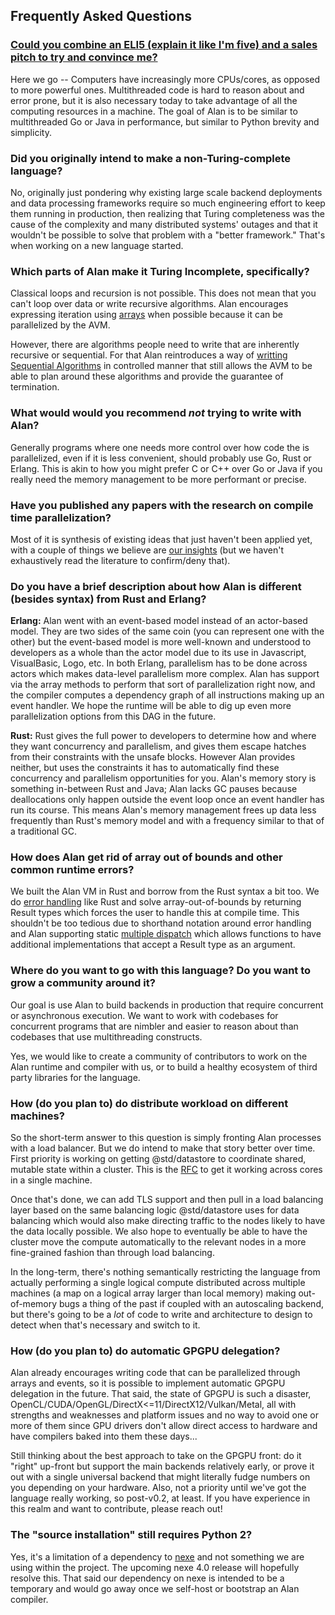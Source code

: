 ## Frequently Asked Questions

### [Could you combine an ELI5 (explain it like I'm five) and a sales pitch to try and convince me?](https://www.reddit.com/r/softwarearchitecture/comments/isw3so/a_programming_language_to_make_concurrent/g5cg3aq/)

Here we go -- Computers have increasingly more CPUs/cores, as opposed to more powerful ones. Multithreaded code is hard to reason about and error prone, but it is also necessary today to take advantage of all the computing resources in a machine. The goal of Alan is to be similar to multithreaded Go or Java in performance, but similar to Python brevity and simplicity.

### Did you originally intend to make a non-Turing-complete language?

No, originally just pondering why existing large scale backend deployments and data processing frameworks require so much engineering effort to keep them running in production, then realizing that Turing completeness was the cause of the complexity and many distributed systems' outages and that it wouldn't be possible to solve that problem with a "better framework." That's when working on a new language started.

### Which parts of Alan make it Turing Incomplete, specifically?

Classical loops and recursion is not possible. This does not mean that you can't loop over data or write recursive algorithms. Alan encourages expressing iteration using [arrays](https://docs.alan-lang.org/builtins/array_api.html) when possible because it can be parallelized by the AVM.

However, there are algorithms people need to write that are inherently recursive or sequential. For that Alan reintroduces a way of [writting Sequential Algorithms](https://docs.alan-lang.org/std_seq.html) in controlled manner that still allows the AVM to be able to plan around these algorithms and provide the guarantee of termination.

### What would would you recommend *not* trying to write with Alan?

Generally programs where one needs more control over how code the is parallelized, even if it is less convenient, should probably use Go, Rust or Erlang. This is akin to how you might prefer C or C++ over Go or Java if you really need the memory management to be more performant or precise.

### Have you published any papers with the research on compile time parallelization?

Most of it is synthesis of existing ideas that just haven't been applied yet, with a couple of things we believe are [our insights](https://alan-lang.org/alan_overview.html#parallel-computation-and-the-problem-of-turing-completeness) (but we haven't exhaustively read the literature to confirm/deny that).

### Do you have a brief description about how Alan is different (besides syntax) from Rust and Erlang?

**Erlang:**
Alan went with an event-based model instead of an actor-based model. They are two sides of the same coin (you can represent one with the other) but the event-based model is more well-known and understood to developers as a whole than the actor model due to its use in Javascript, VisualBasic, Logo, etc. In both Erlang, parallelism has to be done across actors which makes data-level parallelism more complex. Alan has support via the array methods to perform that sort of parallelization right now, and the compiler computes a dependency graph of all instructions making up an event handler. We hope the runtime will be able to dig up even more parallelization options from this DAG in the future.

**Rust:**
Rust gives the full power to developers to determine how and where they want concurrency and parallelism, and gives them escape hatches from their constraints with the unsafe blocks. However Alan provides neither, but uses the constraints it has to automatically find these concurrency and parallelism opportunities for you. Alan's memory story is something in-between Rust and Java; Alan lacks GC pauses because deallocations only happen outside the event loop once an event handler has run its course. This means Alan's memory management frees up data less frequently than Rust's memory model and with a frequency similar to that of a traditional GC.

### How does Alan get rid of array out of bounds and other common runtime errors?

We built the Alan VM in Rust and borrow from the Rust syntax a bit too. We do [error handling](https://docs.alan-lang.org/error_handling.html) like Rust and solve array-out-of-bounds by returning Result<T> types which forces the user to handle this at compile time. This shouldn't be too tedious due to shorthand notation around error handling and Alan supporting static [multiple dispatch](https://en.wikipedia.org/wiki/Multiple_dispatch) which allows functions to have additional implementations that accept a Result type as an argument.

### Where do you want to go with this language? Do you want to grow a community around it?

Our goal is use Alan to build backends in production that require concurrent or asynchronous execution. We want to work with codebases for concurrent programs that are nimbler and easier to reason about than codebases that use multithreading constructs.

Yes, we would like to create a community of contributors to work on the Alan runtime and compiler with us, or to build a healthy ecosystem of third party libraries for the language.

### How (do you plan to) do distribute workload on different machines?

So the short-term answer to this question is simply fronting Alan processes with a load balancer. But we do intend to make that story better over time. First priority is working on getting @std/datastore to coordinate shared, mutable state within a cluster. This is the [RFC](https://github.com/alantech/alan/blob/main/rfcs/008%20-%20Safe%20Global%20Data%20Storage%20RFC.md) to get it working across cores in a single machine.

Once that's done, we can add TLS support and then pull in a load balancing layer based on the same balancing logic @std/datastore uses for data balancing which would also make directing traffic to the nodes likely to have the data locally possible. We also hope to eventually be able to have the cluster move the compute automatically to the relevant nodes in a more fine-grained fashion than through load balancing.

In the long-term, there's nothing semantically restricting the language from actually performing a single logical compute distributed across multiple machines (a map on a logical array larger than local memory) making out-of-memory bugs a thing of the past if coupled with an autoscaling backend, but there's going to be a *lot* of code to write and architecture to design to detect when that's necessary and switch to it.

### How (do you plan to) do automatic GPGPU delegation?

Alan already encourages writing code that can be parallelized through arrays and events, so it is possible to implement automatic GPGPU delegation in the future. That said, the state of GPGPU is such a disaster, OpenCL/CUDA/OpenGL/DirectX<=11/DirectX12/Vulkan/Metal, all with strengths and weaknesses and platform issues and no way to avoid one or more of them since GPU drivers don't allow direct access to hardware and have compilers baked into them these days...

Still thinking about the best approach to take on the GPGPU front: do it "right" up-front but support the main backends relatively early, or prove it out with a single universal backend that might literally fudge numbers on you depending on your hardware. Also, not a priority until we've got the language really working, so post-v0.2, at least. If you have experience in this realm and want to contribute, please reach out!

### The "source installation" still requires Python 2?

Yes, it's a limitation of a dependency to [nexe](https://github.com/nexe/nexe) and not something we are using within the project. The upcoming nexe 4.0 release will hopefully resolve this. That said our dependency on nexe is intended to be a temporary and would go away once we self-host or bootstrap an Alan compiler.
